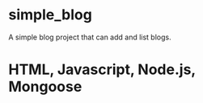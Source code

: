 # simple_blog
A simple blog project that can add and list blogs.
# HTML, Javascript, Node.js, Mongoose
